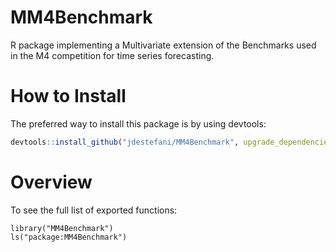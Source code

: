 # MM4Benchmark

R package implementing a Multivariate extension of the Benchmarks used in the M4 competition for time series forecasting.

# How to Install

The preferred way to install this package is by using devtools:

```r
devtools::install_github("jdestefani/MM4Benchmark", upgrade_dependencies = FALSE)
```

# Overview

To see the full list of exported functions:

```{r}
library("MM4Benchmark")
ls("package:MM4Benchmark")
```

